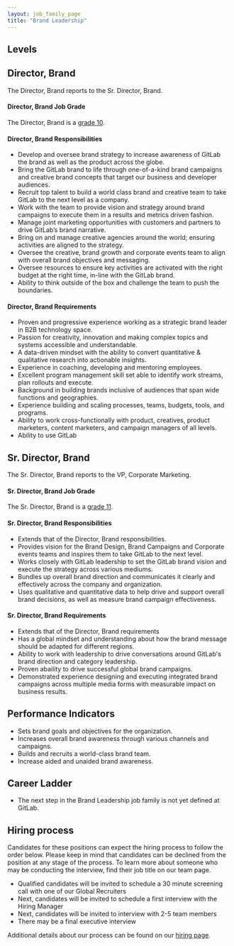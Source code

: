 ```yaml
---
layout: job_family_page
title: "Brand Leadership"
---
```


## Levels

## Director, Brand 

The Director, Brand reports to the Sr. Director, Brand.

#### Director, Brand Job Grade

The Director, Brand is a [grade 10](/handbook/total-rewards/compensation/compensation-calculator/#gitlab-job-grades).

#### Director, Brand Responsibilities

* Develop and oversee brand strategy to increase awareness of GitLab the brand as well as the product across the globe. 
* Bring the GitLab brand to life through one-of-a-kind brand campaigns and creative brand concepts that target our business and developer audiences. 
* Recruit top talent to build a world class brand and creative team to take GitLab to the next level as a company. 
* Work with the team to provide vision and strategy around brand campaigns to execute them in a results and metrics driven fashion.
* Manage joint marketing opportunities with customers and partners to drive GitLab’s brand narrative. 
* Bring on and manage creative agencies around the world; ensuring activities are aligned to the strategy.
* Oversee the creative, brand growth and corporate events team to align with overall brand objectives and messaging. 
* Oversee resources to ensure key activities are activated with the right budget at the right time, in-line with the GitLab brand. 
* Ability to think outside of the box and challenge the team to push the boundaries. 

#### Director, Brand Requirements

* Proven and progressive experience working as a strategic brand leader in B2B technology space. 
* Passion for creativity, innovation and making complex topics and systems accessible and understandable.
* A data-driven mindset with the ability to convert quantitative & qualitative research into actionable insights.
* Experience in coaching, developing and mentoring employees.
* Excellent program management skill set able to identify work streams, plan rollouts and execute.
* Background in building brands inclusive of audiences that span wide functions and geographies.
* Experience building and scaling processes, teams, budgets, tools, and programs.
* Ability to work cross-functionally with product, creatives, product marketers, content marketers, and campaign managers of all levels.
* Ability to use GitLab

## Sr. Director, Brand 

The Sr. Director, Brand reports to the VP, Corporate Marketing.

#### Sr. Director, Brand Job Grade

The Sr. Director, Brand is a [grade 11](/handbook/total-rewards/compensation/compensation-calculator/#gitlab-job-grades).

#### Sr. Director, Brand Responsibilities

* Extends that of the Director, Brand responsibilities.
* Provides vision for the Brand Design, Brand Campaigns and Corporate events teams and inspires them to take GitLab to the next level.
* Works closely with GitLab leadership to set the GitLab brand vision and execute the strategy across various mediums.
* Bundles up overall brand direction and communicates it clearly and effectively across the company and organization.
* Uses qualitative and quantitative data to help drive and support overall brand decisions, as well as measure brand campaign effectiveness. 

#### Sr. Director, Brand Requirements

* Extends that of the Director, Brand requirements
* Has a global mindset and understanding about how the brand message should be adapted for different regions.
* Ability to work with leadership to drive conversations around GitLab's brand direction and category leadership.
* Proven abaility to drive successful global brand campaigns.
* Demonstrated experience designing and executing integrated brand campaigns across multiple media forms with measurable impact on business results.



## Performance Indicators

* Sets brand goals and objectives for the organization. 
* Increases overall brand awareness through various channels and campaigns. 
* Builds and recruits a world-class brand team.
* Increase aided and unaided brand awareness.

## Career Ladder

* The next step in the Brand Leadership job family is not yet defined at GitLab.

## Hiring process

Candidates for these positions can expect the hiring process to follow the order below. Please keep in mind that candidates can be declined from the position at any stage of the process. To learn more about someone who may be conducting the interview, find their job title on our team page.

* Qualified candidates will be invited to schedule a 30 minute screening call with one of our Global Recruiters
* Next, candidates will be invited to schedule a first interview with the Hiring Manager
* Next, candidates will be invited to interview with 2-5 team members
* There may be a final executive interview

Additional details about our process can be found on our [hiring page](/handbook/hiring/).
